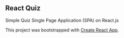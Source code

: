 ## React Quiz

Simple Quiz Single Page Application (SPA) on React.js


This project was bootstrapped with [Create React App](https://github.com/facebook/create-react-app).